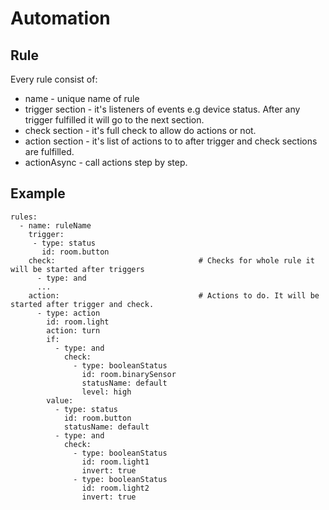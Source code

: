 # Automation

## Rule

Every rule consist of:

* name - unique name of rule
* trigger section - it's listeners of events e.g device status. After any trigger fulfilled it will go to
  the next section.
* check section - it's full check to allow do actions or not.
* action section - it's list of actions to to after trigger and check sections are fulfilled.
* actionAsync - call actions step by step.


## Example

    rules:
      - name: ruleName
        trigger:
         - type: status
           id: room.button
        check:                                # Checks for whole rule it will be started after triggers
          - type: and
          ...
        action:                               # Actions to do. It will be started after trigger and check.
          - type: action
            id: room.light
            action: turn
            if:
              - type: and
                check:
                  - type: booleanStatus
                    id: room.binarySensor
                    statusName: default
                    level: high
            value:
              - type: status
                id: room.button
                statusName: default
              - type: and
                check:
                  - type: booleanStatus
                    id: room.light1
                    invert: true
                  - type: booleanStatus
                    id: room.light2
                    invert: true

